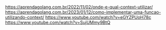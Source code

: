 https://aprendagolang.com.br/2022/11/02/onde-e-qual-context-utilizar/
https://aprendagolang.com.br/2023/01/12/como-implementar-uma-funcao-utilizando-context/
https://www.youtube.com/watch?v=eGYZPUoH78c
https://www.youtube.com/watch?v=SujUMmy9BtQ